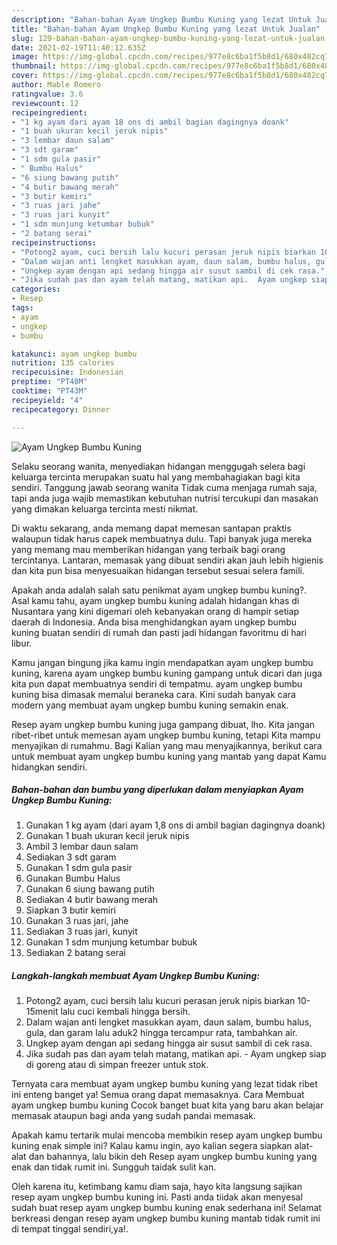 ```yaml
---
description: "Bahan-bahan Ayam Ungkep Bumbu Kuning yang lezat Untuk Jualan"
title: "Bahan-bahan Ayam Ungkep Bumbu Kuning yang lezat Untuk Jualan"
slug: 129-bahan-bahan-ayam-ungkep-bumbu-kuning-yang-lezat-untuk-jualan
date: 2021-02-19T11:40:12.635Z
image: https://img-global.cpcdn.com/recipes/977e8c6ba1f5b8d1/680x482cq70/ayam-ungkep-bumbu-kuning-foto-resep-utama.jpg
thumbnail: https://img-global.cpcdn.com/recipes/977e8c6ba1f5b8d1/680x482cq70/ayam-ungkep-bumbu-kuning-foto-resep-utama.jpg
cover: https://img-global.cpcdn.com/recipes/977e8c6ba1f5b8d1/680x482cq70/ayam-ungkep-bumbu-kuning-foto-resep-utama.jpg
author: Mable Romero
ratingvalue: 3.6
reviewcount: 12
recipeingredient:
- "1 kg ayam dari ayam 18 ons di ambil bagian dagingnya doank"
- "1 buah ukuran kecil jeruk nipis"
- "3 lembar daun salam"
- "3 sdt garam"
- "1 sdm gula pasir"
- " Bumbu Halus"
- "6 siung bawang putih"
- "4 butir bawang merah"
- "3 butir kemiri"
- "3 ruas jari jahe"
- "3 ruas jari kunyit"
- "1 sdm munjung ketumbar bubuk"
- "2 batang serai"
recipeinstructions:
- "Potong2 ayam, cuci bersih lalu kucuri perasan jeruk nipis biarkan 10-15menit lalu cuci kembali hingga bersih."
- "Dalam wajan anti lengket masukkan ayam, daun salam, bumbu halus, gula, dan garam lalu aduk2 hingga tercampur rata, tambahkan air."
- "Ungkep ayam dengan api sedang hingga air susut sambil di cek rasa."
- "Jika sudah pas dan ayam telah matang, matikan api.  Ayam ungkep siap di goreng atau di simpan freezer untuk stok."
categories:
- Resep
tags:
- ayam
- ungkep
- bumbu

katakunci: ayam ungkep bumbu 
nutrition: 135 calories
recipecuisine: Indonesian
preptime: "PT40M"
cooktime: "PT43M"
recipeyield: "4"
recipecategory: Dinner

---
```



![Ayam Ungkep Bumbu Kuning](https://img-global.cpcdn.com/recipes/977e8c6ba1f5b8d1/680x482cq70/ayam-ungkep-bumbu-kuning-foto-resep-utama.jpg)

Selaku seorang wanita, menyediakan hidangan menggugah selera bagi keluarga tercinta merupakan suatu hal yang membahagiakan bagi kita sendiri. Tanggung jawab seorang  wanita Tidak cuma menjaga rumah saja, tapi anda juga wajib memastikan kebutuhan nutrisi tercukupi dan masakan yang dimakan keluarga tercinta mesti nikmat.

Di waktu  sekarang, anda memang dapat memesan santapan praktis walaupun tidak harus capek membuatnya dulu. Tapi banyak juga mereka yang memang mau memberikan hidangan yang terbaik bagi orang tercintanya. Lantaran, memasak yang dibuat sendiri akan jauh lebih higienis dan kita pun bisa menyesuaikan hidangan tersebut sesuai selera famili. 



Apakah anda adalah salah satu penikmat ayam ungkep bumbu kuning?. Asal kamu tahu, ayam ungkep bumbu kuning adalah hidangan khas di Nusantara yang kini digemari oleh kebanyakan orang di hampir setiap daerah di Indonesia. Anda bisa menghidangkan ayam ungkep bumbu kuning buatan sendiri di rumah dan pasti jadi hidangan favoritmu di hari libur.

Kamu jangan bingung jika kamu ingin mendapatkan ayam ungkep bumbu kuning, karena ayam ungkep bumbu kuning gampang untuk dicari dan juga kita pun dapat membuatnya sendiri di tempatmu. ayam ungkep bumbu kuning bisa dimasak memalui beraneka cara. Kini sudah banyak cara modern yang membuat ayam ungkep bumbu kuning semakin enak.

Resep ayam ungkep bumbu kuning juga gampang dibuat, lho. Kita jangan ribet-ribet untuk memesan ayam ungkep bumbu kuning, tetapi Kita mampu menyajikan di rumahmu. Bagi Kalian yang mau menyajikannya, berikut cara untuk membuat ayam ungkep bumbu kuning yang mantab yang dapat Kamu hidangkan sendiri.

<!--inarticleads1-->

##### Bahan-bahan dan bumbu yang diperlukan dalam menyiapkan Ayam Ungkep Bumbu Kuning:

1. Gunakan 1 kg ayam (dari ayam 1,8 ons di ambil bagian dagingnya doank)
1. Gunakan 1 buah ukuran kecil jeruk nipis
1. Ambil 3 lembar daun salam
1. Sediakan 3 sdt garam
1. Gunakan 1 sdm gula pasir
1. Gunakan  Bumbu Halus
1. Gunakan 6 siung bawang putih
1. Sediakan 4 butir bawang merah
1. Siapkan 3 butir kemiri
1. Gunakan 3 ruas jari, jahe
1. Sediakan 3 ruas jari, kunyit
1. Gunakan 1 sdm munjung ketumbar bubuk
1. Sediakan 2 batang serai




<!--inarticleads2-->

##### Langkah-langkah membuat Ayam Ungkep Bumbu Kuning:

1. Potong2 ayam, cuci bersih lalu kucuri perasan jeruk nipis biarkan 10-15menit lalu cuci kembali hingga bersih.
1. Dalam wajan anti lengket masukkan ayam, daun salam, bumbu halus, gula, dan garam lalu aduk2 hingga tercampur rata, tambahkan air.
1. Ungkep ayam dengan api sedang hingga air susut sambil di cek rasa.
1. Jika sudah pas dan ayam telah matang, matikan api.  - Ayam ungkep siap di goreng atau di simpan freezer untuk stok.




Ternyata cara membuat ayam ungkep bumbu kuning yang lezat tidak ribet ini enteng banget ya! Semua orang dapat memasaknya. Cara Membuat ayam ungkep bumbu kuning Cocok banget buat kita yang baru akan belajar memasak ataupun bagi anda yang sudah pandai memasak.

Apakah kamu tertarik mulai mencoba membikin resep ayam ungkep bumbu kuning enak simple ini? Kalau kamu ingin, ayo kalian segera siapkan alat-alat dan bahannya, lalu bikin deh Resep ayam ungkep bumbu kuning yang enak dan tidak rumit ini. Sungguh taidak sulit kan. 

Oleh karena itu, ketimbang kamu diam saja, hayo kita langsung sajikan resep ayam ungkep bumbu kuning ini. Pasti anda tiidak akan menyesal sudah buat resep ayam ungkep bumbu kuning enak sederhana ini! Selamat berkreasi dengan resep ayam ungkep bumbu kuning mantab tidak rumit ini di tempat tinggal sendiri,ya!.

